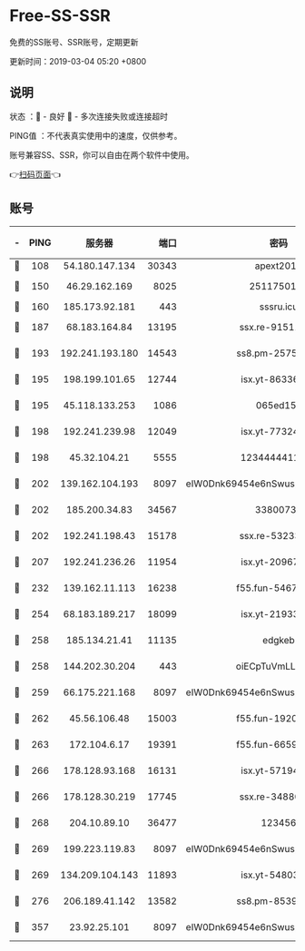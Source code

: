 # Free-SS-SSR

免费的SS账号、SSR账号，定期更新

更新时间：2019-03-04 05:20 +0800

## 说明

状态     ：🙂 - 良好 🙁 - 多次连接失败或连接超时

PING值   ：不代表真实使用中的速度，仅供参考。

账号兼容SS、SSR，你可以自由在两个软件中使用。

👉[扫码页面](https://liesauer.github.io/free-ss-ssr.github.io/)👈

## 账号

|-|PING|服务器|端口|密码|加密方式|区域|
|:----:|:----:|:-----:|-----:|:----:|:----:|:----:|
|🙂|108|54.180.147.134|30343|apext2019|chacha20|KR|
|🙂|150|46.29.162.169|8025|2511750146|aes-256-cfb|RU|
|🙂|160|185.173.92.181|443|sssru.icu|rc4-md5|RU|
|🙂|187|68.183.164.84|13195|ssx.re-91511451|aes-256-cfb|US|
|🙂|193|192.241.193.180|14543|ss8.pm-25759164|aes-256-cfb|US|
|🙂|195|198.199.101.65|12744|isx.yt-86336141|aes-256-cfb|US|
|🙂|195|45.118.133.253|1086|065ed15a|aes-256-cfb|SG|
|🙂|198|192.241.239.98|12049|isx.yt-77324460|aes-256-cfb|US|
|🙂|198|45.32.104.21|5555|1234444411111|aes-256-cfb|SG|
|🙂|202|139.162.104.193|8097|eIW0Dnk69454e6nSwuspv9DmS201tQ0D|aes-256-cfb|JP|
|🙂|202|185.200.34.83|34567|33800731|aes-256-cfb|US|
|🙂|202|192.241.198.43|15178|ssx.re-53233906|aes-256-cfb|US|
|🙂|207|192.241.236.26|11954|isx.yt-20967574|aes-256-cfb|US|
|🙂|232|139.162.11.113|16238|f55.fun-54673492|aes-256-cfb|SG|
|🙂|254|68.183.189.217|18099|isx.yt-21933361|aes-256-cfb|SG|
|🙂|258|185.134.21.41|11135|edgkeb|aes-256-cfb|GB|
|🙂|258|144.202.30.204|443|oiECpTuVmLLxk4Ts|aes-256-cfb|US|
|🙂|259|66.175.221.168|8097|eIW0Dnk69454e6nSwuspv9DmS201tQ0D|aes-256-cfb|US|
|🙂|262|45.56.106.48|15003|f55.fun-19202286|aes-256-cfb|US|
|🙂|263|172.104.6.17|19391|f55.fun-66594253|aes-256-cfb|US|
|🙂|266|178.128.93.168|16131|isx.yt-57194887|aes-256-cfb|SG|
|🙂|266|178.128.30.219|17745|ssx.re-34880503|aes-256-cfb|SG|
|🙂|268|204.10.89.10|36477|123456|aes-256-cfb|US|
|🙂|269|199.223.119.83|8097|eIW0Dnk69454e6nSwuspv9DmS201tQ0D|aes-256-cfb|US|
|🙂|269|134.209.104.143|11893|isx.yt-54803040|aes-256-cfb|SG|
|🙂|276|206.189.41.142|13582|ss8.pm-85391880|aes-256-cfb|SG|
|🙂|357|23.92.25.101|8097|eIW0Dnk69454e6nSwuspv9DmS201tQ0D|aes-256-cfb|US|
